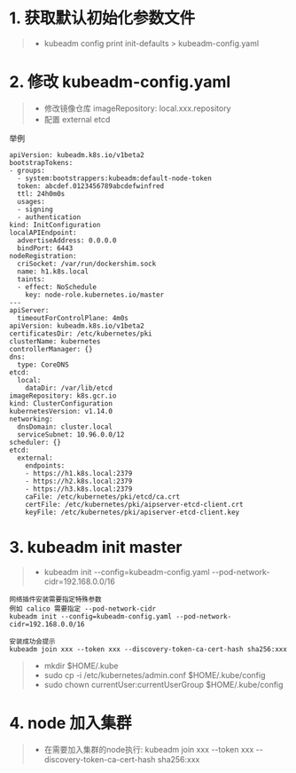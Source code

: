 # 1. 获取默认初始化参数文件
 > *  kubeadm config print init-defaults > kubeadm-config.yaml

# 2. 修改 kubeadm-config.yaml

 > *  修改镜像仓库 imageRepository: local.xxx.repository
 > *  配置 external etcd
 
 举例
```
apiVersion: kubeadm.k8s.io/v1beta2
bootstrapTokens:
- groups:
  - system:bootstrappers:kubeadm:default-node-token
  token: abcdef.0123456789abcdefwinfred
  ttl: 24h0m0s
  usages:
  - signing
  - authentication
kind: InitConfiguration
localAPIEndpoint:
  advertiseAddress: 0.0.0.0
  bindPort: 6443
nodeRegistration:
  criSocket: /var/run/dockershim.sock
  name: h1.k8s.local
  taints:
  - effect: NoSchedule
    key: node-role.kubernetes.io/master
---
apiServer:
  timeoutForControlPlane: 4m0s
apiVersion: kubeadm.k8s.io/v1beta2
certificatesDir: /etc/kubernetes/pki
clusterName: kubernetes
controllerManager: {}
dns:
  type: CoreDNS
etcd:
  local:
    dataDir: /var/lib/etcd
imageRepository: k8s.gcr.io
kind: ClusterConfiguration
kubernetesVersion: v1.14.0
networking:
  dnsDomain: cluster.local
  serviceSubnet: 10.96.0.0/12
scheduler: {}
etcd:
  external:
    endpoints:
    - https://h1.k8s.local:2379
    - https://h2.k8s.local:2379
    - https://h3.k8s.local:2379
    caFile: /etc/kubernetes/pki/etcd/ca.crt
    certFile: /etc/kubernetes/pki/aipserver-etcd-client.crt
    keyFile: /etc/kubernetes/pki/apiserver-etcd-client.key
```

# 3. kubeadm init master
> * kubeadm init --config=kubeadm-config.yaml --pod-network-cidr=192.168.0.0/16
```
网络插件安装需要指定特殊参数
例如 calico 需要指定 --pod-network-cidr
kubeadm init --config=kubeadm-config.yaml --pod-network-cidr=192.168.0.0/16
```
```
安装成功会提示
kubeadm join xxx --token xxx --discovery-token-ca-cert-hash sha256:xxx
```
> * mkdir $HOME/.kube
> * sudo cp -i /etc/kubernetes/admin.conf $HOME/.kube/config
> * sudo chown currentUser:currentUserGroup  $HOME/.kube/config

# 4. node 加入集群
> * 在需要加入集群的node执行: kubeadm join xxx --token xxx --discovery-token-ca-cert-hash sha256:xxx